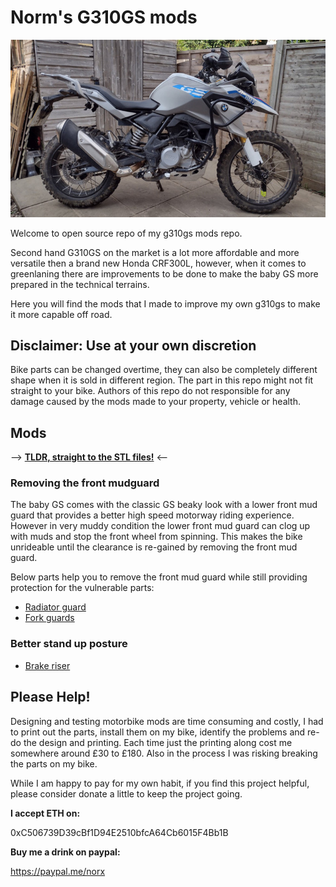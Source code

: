 # Norm's G310GS mods

![Norm's G310GS with mods](./img/g310gs_with_mods.jpg)

Welcome to open source repo of my g310gs mods repo.

Second hand G310GS on the market is a lot more affordable and more versatile then a brand new Honda CRF300L, however, when it comes to greenlaning there are improvements to be done to make the baby GS more prepared in the technical terrains.

Here you will find the mods that I made to improve my own g310gs to make it more capable off road.

## Disclaimer: Use at your own discretion

Bike parts can be changed overtime, they can also be completely different shape when it is sold in different region. The part in this repo might not fit straight to your bike.
Authors of this repo do not responsible for any damage caused by the mods made to your property, vehicle or health.

## Mods

--> __[TLDR, straight to the STL files!](https://github.com/normanzb/g310gs/blob/master/release/23_03_20)__ <--

### Removing the front mudguard

The baby GS comes with the classic GS beaky look with a lower front mud guard that provides a better high speed motorway riding experience. However in very muddy condition the lower front mud guard can clog up with muds and stop the front wheel from spinning. This makes the bike unrideable until the clearance is re-gained by removing the front mud guard. 

Below parts help you to remove the front mud guard while still providing protection for the vulnerable parts:

* [Radiator guard](./DocRadiatorGuard.md)
* [Fork guards](./DocForkGuards.md)

### Better stand up posture

* [Brake riser](./DocBrakeRiser.md)

## Please Help!

Designing and testing motorbike mods are time consuming and costly, I had to print out the parts, install them on my bike, identify the problems and re-do the design and printing. Each time just the printing along cost me somewhere around £30 to £180. Also in the process I was risking breaking the parts on my bike.

While I am happy to pay for my own habit, if you find this project helpful, please consider donate a little to keep the project going.

__I accept ETH on:__

0xC506739D39cBf1D94E2510bfcA64Cb6015F4Bb1B

__Buy me a drink on paypal:__

https://paypal.me/norx